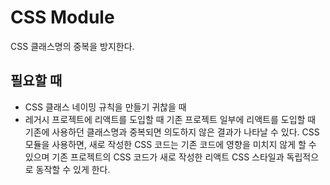 # CSS Module
CSS 클래스명의 중복을 방지한다.

## 필요할 때
- CSS 클래스 네이밍 규칙을 만들기 귀찮을 때
- 레거시 프로젝트에 리액트를 도입할 때
기존 프로젝트 일부에 리액트를 도입할 때 기존에 사용하던 클래스명과 중복되면 의도하지 않은 결과가 나타날 수 있다.
CSS 모듈을 사용하면, 새로 작성한 CSS 코드는 기존 코드에 영향을 미치지 않게 할 수 있으며 기존 프로젝트의 CSS 코드가 새로 작성한 리액트 CSS 스타일과 독립적으로 동작할 수 있게 한다.